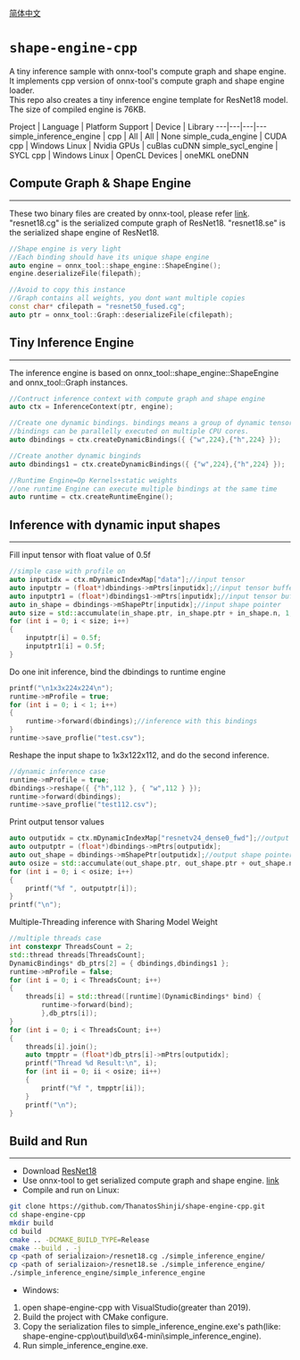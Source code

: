 <a href="README_CN.md">简体中文</a>
# `shape-engine-cpp`

A tiny inference sample with onnx-tool's compute graph and shape engine.  It implements cpp version of onnx-tool's compute graph and shape engine loader.   
This repo also creates a tiny inference engine template for ResNet18 model. The size of compiled engine is 76KB.

Project | Language | Platform Support | Device | Library 
---|---|---|---
simple_inference_engine | cpp |  All | All | None
simple_cuda_engine | CUDA cpp | Windows Linux | Nvidia GPUs | cuBlas cuDNN
simple_sycl_engine | SYCL cpp | Windows Linux | OpenCL Devices | oneMKL oneDNN
  
## Compute Graph & Shape Engine  
---
These two binary files are created by onnx-tool, please refer [link](https://github.com/ThanatosShinji/onnx-tool/blob/main/data/inference_engine.md).  
"resnet18.cg" is the serialized compute graph of ResNet18. "resnet18.se" is the serialized shape engine of ResNet18. 
~~~cpp
//Shape engine is very light
//Each binding should have its unique shape engine
auto engine = onnx_tool::shape_engine::ShapeEngine();
engine.deserializeFile(filepath);

//Avoid to copy this instance
//Graph contains all weights, you dont want multiple copies
const char* cfilepath = "resnet50_fused.cg";
auto ptr = onnx_tool::Graph::deserializeFile(cfilepath);
~~~

## Tiny Inference Engine
---
The inference engine is based on onnx_tool::shape_engine::ShapeEngine and onnx_tool::Graph instances.
~~~cpp
//Contruct inference context with compute graph and shape engine
auto ctx = InferenceContext(ptr, engine);

//Create one dynamic bindings. bindings means a group of dynamic tensors,
//bindings can be parallelly executed on multiple CPU cores.
auto dbindings = ctx.createDynamicBindings({ {"w",224},{"h",224} });

//Create another dynamic binginds 
auto dbindings1 = ctx.createDynamicBindings({ {"w",224},{"h",224} });

//Runtime Engine=Op Kernels+static weights
//one runtime Engine can execute multiple bindings at the same time
auto runtime = ctx.createRuntimeEngine();
~~~

## Inference with dynamic input shapes
---
Fill input tensor with float value of 0.5f
~~~cpp
//simple case with profile on
auto inputidx = ctx.mDynamicIndexMap["data"];//input tensor
auto inputptr = (float*)dbindings->mPtrs[inputidx];//input tensor buffer
auto inputptr1 = (float*)dbindings1->mPtrs[inputidx];//input tensor buffer
auto in_shape = dbindings->mShapePtr[inputidx];//input shape pointer
auto size = std::accumulate(in_shape.ptr, in_shape.ptr + in_shape.n, 1, std::multiplies<int>());
for (int i = 0; i < size; i++)
{
	inputptr[i] = 0.5f;
	inputptr1[i] = 0.5f;
}
~~~
Do one init inference, bind the dbindings to runtime engine
~~~cpp
printf("\n1x3x224x224\n");
runtime->mProfile = true;
for (int i = 0; i < 1; i++)
{
	runtime->forward(dbindings);//inference with this bindings
}
runtime->save_proflie("test.csv");
~~~
Reshape the input shape to 1x3x122x112, and do the second inference.
~~~cpp
//dynamic inference case
runtime->mProfile = true;
dbindings->reshape({ {"h",112 }, { "w",112 } });
runtime->forward(dbindings);
runtime->save_proflie("test112.csv");
~~~
Print output tensor values
~~~cpp
auto outputidx = ctx.mDynamicIndexMap["resnetv24_dense0_fwd"];//output tensor
auto outputptr = (float*)dbindings->mPtrs[outputidx];
auto out_shape = dbindings->mShapePtr[outputidx];//output shape pointer
auto osize = std::accumulate(out_shape.ptr, out_shape.ptr + out_shape.n, 1, std::multiplies<int>());
for (int i = 0; i < osize; i++)
{
	printf("%f ", outputptr[i]);
}
printf("\n");
~~~
Multiple-Threading inference with Sharing Model Weight
~~~cpp
//multiple threads case
int constexpr ThreadsCount = 2;
std::thread threads[ThreadsCount];
DynamicBindings* db_ptrs[2] = { dbindings,dbindings1 };
runtime->mProfile = false;
for (int i = 0; i < ThreadsCount; i++)
{
	threads[i] = std::thread([runtime](DynamicBindings* bind) {
		runtime->forward(bind);
		},db_ptrs[i]);
}
for (int i = 0; i < ThreadsCount; i++)
{
	threads[i].join();
	auto tmpptr = (float*)db_ptrs[i]->mPtrs[outputidx];
	printf("Thread %d Result:\n", i);
	for (int ii = 0; ii < osize; ii++)
	{
		printf("%f ", tmpptr[ii]);
	}
	printf("\n");
}
~~~
## Build and Run
---
- Download [ResNet18](https://github.com/onnx/models/blob/main/vision/classification/resnet/model/resnet18-v1-7.onnx)
- Use onnx-tool to get serialized compute graph and shape engine. [link](https://github.com/ThanatosShinji/onnx-tool/blob/main/data/inference_engine.md)
- Compile and run on Linux:
~~~bash
git clone https://github.com/ThanatosShinji/shape-engine-cpp.git
cd shape-engine-cpp
mkdir build
cd build
cmake .. -DCMAKE_BUILD_TYPE=Release
cmake --build . -j
cp <path of serializaion>/resnet18.cg ./simple_inference_engine/
cp <path of serializaion>/resnet18.se ./simple_inference_engine/
./simple_inference_engine/simple_inference_engine
~~~
- Windows:  
1. open shape-engine-cpp with VisualStudio(greater than 2019).   
2. Build the project with CMake configure. 
3. Copy the serialization files to simple_inference_engine.exe's path(like: shape-engine-cpp\out\build\x64-mini\simple_inference_engine).  
4. Run simple_inference_engine.exe.